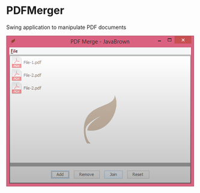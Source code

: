 PDFMerger
=========

Swing application to manipulate PDF documents


![Alt text](https://github.com/javabrown/PDFMerger/blob/master/icons/PdfMerger.png "PDF Merger UI")
